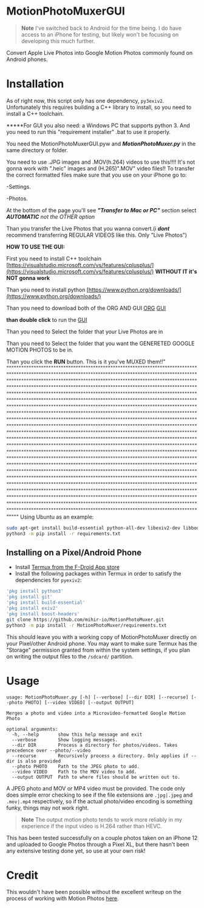 MotionPhotoMuxerGUI
================

> **Note**
> I've switched back to Android for the time being. I do have access to an iPhone for testing, but
> likely won't be focusing on developing this much further.

Convert Apple Live Photos into Google Motion Photos commonly found on Android phones.

# Installation

As of right now, this script only has one dependency, `py3exiv2`. Unfortunately
this requires building a C++ library to install, so you need to install a C++ toolchain.

*****For GUI you also need: a Windows PC that supports python 3.
And you need to run this "requirement installer" .bat to use it properly.

You need the MotionPhotoMuxerGUI.pyw and ***MotionPhotoMuxer.py*** in the same directory or folder.

You need to use .JPG images and .MOV(h.264) videos to use this!!!! It's not gonna work with ".heic" images and (H.265)".MOV" video files!! To transfer the correct formatted files make sure that you use on your iPhone go to:

-Settings.

-Photos.

At the bottom of the page you'll see ***"Transfer to Mac or PC"*** section select ***AUTOMATIC*** *not the OTHER option*

Than you transfer the Live Photos that you wanna convert.(i ***dont*** recommend transferring REGULAR VIDEOS like this. Only "Live Photos")

**HOW TO USE THE GUI:**

First you need to install C++ toolchain [https://visualstudio.microsoft.com/vs/features/cplusplus/](https://visualstudio.microsoft.com/vs/features/cplusplus/) **WITHOUT IT it's **NOT** gonna work**

Than you need to install python [https://www.python.org/downloads/](https://www.python.org/downloads/)

Than you need to download both of the ORG AND GUI [ORG](https://github.com/gototheskinny/MotionPhotoMuxerGUI/blob/main/MotionPhotoMuxer.py) [GUI](https://github.com/gototheskinny/MotionPhotoMuxerGUI/blob/main/MotionPhotoMuxerGUI.pyw)

**than double click** to run the [GUI](https://github.com/gototheskinny/MotionPhotoMuxerGUI/blob/main/MotionPhotoMuxerGUI.pyw)

Than you need to Select the folder that your Live Photos are in

Than you need to Select the folder that you want the GENERETED GOOGLE MOTION PHOTOS to be in.

Than you click the **RUN** button. This is it you've MUXED them!!"
""""""""""""""""""""""""""""""""""""""""""""""""""""""""""""""""""""""""""""""""""""""""""""""""""""""""""""""""""""""""""""""""""""""""""""""""""""""""""""""""""""""""""""""""""""""""""""""""""""""""""""""""""""""""""""""""""""""""""""""""""""""""""""""""""""""""""""""""""""""""""""""""""""""""""""""""""""""""""""""""""""""""""""""""""""""""""""""""""""""""""""""""""""""""""""""""""""""""""""""""""""""""""""""""""""""""""""""""""""""""""""""""""""""""""""""""""""""""""""""""""""""""""""""""""""""""""""""""""""""""""""""""""""""""""""""""""""""""""""""""""""""""""""""""""""""""""""""""""""""""""""""""""""""""""""""""""""""""""""""""""""""""""""""""""""""""""""""""""""""""""""""""""""""""""""""""""""""""""""""""""""""""""""""""""""""""""""""""""""""""""""""""""""""""""""""""""""""""""""""""""""""""""""""""""""""""""""""""""""""""""""""""""""""""""""""""""""""""""""""""""""""""""""""""""""""""""""""""""""""""""""""""""""""""""""""""""""""""""""""""""""""""""""""""""""""""""""""""""""""""""""""""""""""""""""""""""""""""""""""""""""""""""""""""""""""""""""""""""""""""""""""""""""""""""""""""""""""""""""""""""""""""""""""""""""""""""""""""""""""""""""""""""""""""""""""""""""""""""""""""""""""""""""""""""""""""""""""""""""""""""""""""""""""""""""""""""""""""""""""""""""""""""""""""""""""""""""""""""""""""""""""""""""""""""""""""""""""""""""""""""""""""""""""""""""""""""""""""""""""""""""""""""""""""""""""""""""""""""""""""""""""""""""""""""""""""""""""""""""""""""""""""""""""""""""""""""""""""""""""""""""""""""""""""""""""""""""""""""""""""""""""""""""""""""""""""""""""""""""""""""""""""""""""""""""""""""""""""""""""""""""""""""""""""""""""""""""""""""""""""""""""""""""""""""""""""""""""""""""""""""""""""""""""""""""""""""""""""""""""""""""""""""""""""
Using Ubuntu as an example:

~~~bash
sudo apt-get install build-essential python-all-dev libexiv2-dev libboost-python-dev python3 python3-pip python3-venv
python3 -m pip install -r requirements.txt
~~~

## Installing on a Pixel/Android Phone

* Install [Termux from the F-Droid App store](https://f-droid.org/en/packages/com.termux/)
* Install the following packages within Termux in order to satisfy the dependencies for `pyexiv2`:

~~~bash
'pkg install python3'
'pkg install git'
'pkg install build-essential'
'pkg install exiv2'
'pkg install boost-headers'
git clone https://github.com/mihir-io/MotionPhotoMuxer.git
python3 -m pip install -r MotionPhotoMuxer/requirements.txt
~~~

This should leave you with a working copy of MotionPhotoMuxer directly on your Pixel/other Android phone.
You may want to make sure Termux has the "Storage" permission granted from within the system settings, if
you plan on writing the output files to the `/sdcard/` partition.


# Usage

~~~
usage: MotionPhotoMuxer.py [-h] [--verbose] [--dir DIR] [--recurse] [--photo PHOTO] [--video VIDEO] [--output OUTPUT]

Merges a photo and video into a Microvideo-formatted Google Motion Photo

optional arguments:
  -h, --help       show this help message and exit
  --verbose        Show logging messages.
  --dir DIR        Process a directory for photos/videos. Takes precedence over --photo/--video
  --recurse        Recursively process a directory. Only applies if --dir is also provided
  --photo PHOTO    Path to the JPEG photo to add.
  --video VIDEO    Path to the MOV video to add.
  --output OUTPUT  Path to where files should be written out to.
~~~

A JPEG photo and MOV or MP4 video must be provided. The code only does simple
error checking to see if the file extensions are `.jpg|.jpeg` and `.mov|.mp4`
respectively, so if the actual photo/video encoding is something funky, things
may not work right.

> **Note**
> The output motion photo tends to work more reliably in my experience if the input video is H.264 rather than HEVC.

This has been tested successfully on a couple photos taken on an iPhone 12 and
uploaded to Google Photos through a Pixel XL, but there hasn't been any
extensive testing done yet, so use at your own risk!

# Credit

This wouldn't have been possible without the excellent writeup on the process
of working with Motion Photos [here](https://medium.com/android-news/working-with-motion-photos-da0aa49b50c).
